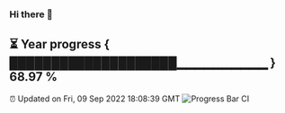 ### Hi there 👋
⏳ Year progress { ████████████████████▁▁▁▁▁▁▁▁▁▁ } 68.97 %
---
⏰ Updated on Fri, 09 Sep 2022 18:08:39 GMT
![Progress Bar CI](https://github.com/Moyi321/Moyi321/workflows/Progress%20Bar%20CI/badge.svg)
